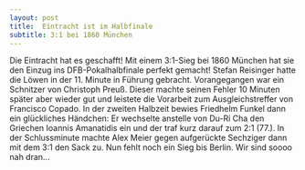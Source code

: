 ```yaml
---
layout: post
title:  Eintracht ist im Halbfinale
subtitle: 3:1 bei 1860 München
---
```


Die Eintracht hat es geschafft! Mit einem 3:1-Sieg bei 1860 München hat sie den Einzug ins DFB-Pokalhalbfinale perfekt gemacht! Stefan Reisinger hatte die Löwen in der 11. Minute in Führung gebracht. Vorangegangen war ein Schnitzer von Christoph Preuß. Dieser machte seinen Fehler 10 Minuten später aber wieder gut und leistete die Vorarbeit zum Ausgleichstreffer von Francisco Copado. In der zweiten Halbzeit bewies Friedhelm Funkel dann ein glückliches Händchen: Er wechselte anstelle von Du-Ri Cha den Griechen Ioannis Amanatidis ein und der traf kurz darauf zum 2:1 (77.). In der Schlussminute machte Alex Meier gegen aufgerückte Sechziger dann mit dem 3:1 den Sack zu. Nun fehlt noch ein Sieg bis Berlin. Wir sind soooo nah dran...


